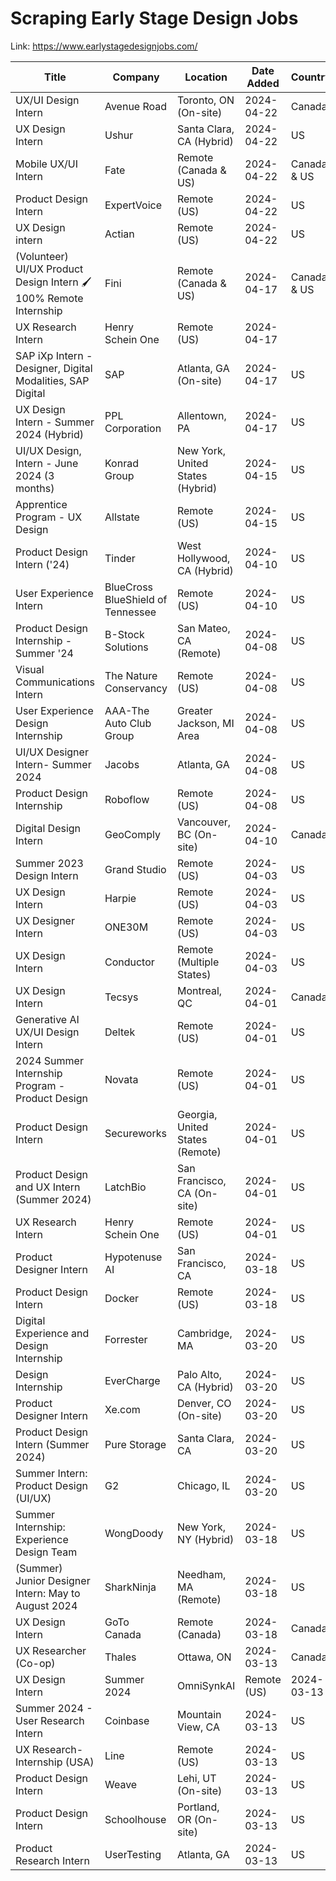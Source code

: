 # Scraping Early Stage Design Jobs 

Link: https://www.earlystagedesignjobs.com/

| Title | Company | Location | Date Added | Country | ESDJ Link | Job Link |
| --- | --- | --- | --- | --- | --- | --- |
| UX/UI Design Intern  | Avenue Road | Toronto, ON (On-site) | 2024-04-22 | Canada | [Link](https://www.earlystagedesignjobs.com/jobs/ux-ui-design-intern-4656b) | [Link](https://weishauptdesign.bamboohr.com/careers/141) |
| UX Design Intern | Ushur | Santa Clara, CA (Hybrid)  | 2024-04-22 | US | [Link](https://www.earlystagedesignjobs.com/jobs/ux-design-intern-1c005) | [Link](https://jobs.lever.co/ushur/91650e24-d51e-41b3-86ea-3e3bb803f0fb) |
| Mobile UX/UI Intern | Fate | Remote (Canada & US)  | 2024-04-22 | Canada & US | [Link](https://www.earlystagedesignjobs.com/jobs/mobile-ux-ui-intern) | [Link](https://wellfound.com/jobs/2983800-mobile-ux-ui-intern) |
| Product Design Intern | ExpertVoice | Remote (US) | 2024-04-22 | US | [Link](https://www.earlystagedesignjobs.com/jobs/product-design-intern-431c6) | [Link](https://recruiting.paylocity.com/Recruiting/Jobs/Details/2384992) |
| UX Design intern | Actian | Remote (US) | 2024-04-22 | US | [Link](https://www.earlystagedesignjobs.com/jobs/ux-design-intern-1e56d) | [Link](https://jobs.lever.co/actian/b7667a77-841c-4b1b-9e43-a85a427e89bf/) |
| (Volunteer) UI/UX Product Design Intern 🖌️ 100% Remote Internship | Fini | Remote (Canada & US) | 2024-04-17 | Canada & US | [Link](https://www.earlystagedesignjobs.com/jobs/volunteer-ui-ux-product-design-intern-100-remote-internship-8d136) | [Link](https://wellfound.com/jobs/921353-ui-ux-product-design-intern-100-remote-internship) |
| UX Research Intern | Henry Schein One | Remote (US) | 2024-04-17 |  | [Link](https://www.earlystagedesignjobs.com/jobs/ux-research-intern-ba59d) | [Link](https://recruiting.adp.com/srccar/public/RTI.home?rb=LinkedIn&r=5001034508900&c=2177119&d=ExternalCareerSite#/) |
| SAP iXp Intern - Designer, Digital Modalities, SAP Digital | SAP | Atlanta, GA (On-site) | 2024-04-17 | US | [Link](https://www.earlystagedesignjobs.com/jobs/sap-ixp-intern---designer-digital-modalities-sap-digital) | [Link](https://jobs.sap.com/job/Atlanta-SAP-iXp-Intern-Designer%252C-Digital-Modalities%252C-SAP-Digital-GA-30326/1058172701) |
| UX Design Intern - Summer 2024 (Hybrid) | PPL Corporation | Allentown, PA | 2024-04-17 | US | [Link](https://www.earlystagedesignjobs.com/jobs/ux-design-intern---summer-2024-hybrid) | [Link](https://careers.pplweb.com/jobs/10120?mode=apply&iis=LinkedIn&lang=en-us) |
| UI/UX Design, Intern - June 2024 (3 months) | Konrad Group | New York, United States (Hybrid) | 2024-04-15 | US | [Link](https://www.earlystagedesignjobs.com/jobs/ui-ux-design-intern---june-2024-3-months) | [Link](https://www.konrad.com/careers/job/ui-ux-design-intern-may-2024-4-months_5925411003) |
| Apprentice Program - UX Design | Allstate | Remote (US) | 2024-04-15 | US | [Link](https://www.earlystagedesignjobs.com/jobs/apprentice-program---ux-design) | [Link](https://www.allstate.jobs/job/20229708/apprentice-program-ux-design-remote/) |
| Product Design Intern ('24)  | Tinder | West Hollywood, CA (Hybrid) | 2024-04-10 | US | [Link](https://www.earlystagedesignjobs.com/jobs/product-design-intern-24-e63b9) | [Link](https://jobs.lever.co/matchgroup/a76bbe0d-6ed5-4314-a5cc-7a10320a1570/) |
| User Experience Intern | BlueCross BlueShield of Tennessee | Remote (US) | 2024-04-10 | US | [Link](https://www.earlystagedesignjobs.com/jobs/user-experience-intern-474bf) | [Link](https://bcbst.wd1.myworkdayjobs.com/External/job/United-States/User-Experience-Intern_R-40808) |
| Product Design Internship - Summer '24 | B-Stock Solutions | San Mateo, CA (Remote) | 2024-04-08 | US | [Link](https://www.earlystagedesignjobs.com/jobs/product-design-internship---summer-24) | [Link](https://bstock.com/careers/list/?gh_jid=4368294004) |
| Visual Communications Intern | The Nature Conservancy | Remote (US) | 2024-04-08 | US | [Link](https://www.earlystagedesignjobs.com/jobs/visual-communications-intern) | [Link](https://www.linkedin.com/jobs/view/3878112931/) |
| User Experience Design Internship | AAA-The Auto Club Group | Greater Jackson, MI Area  | 2024-04-08 | US | [Link](https://www.earlystagedesignjobs.com/jobs/user-experience-design-internship) | [Link](https://acg.wd1.myworkdayjobs.com/Careers/job/MI-Admin-Office-Building-AOB/User-Experience-Design-Internship_JR4824) |
| UI/UX Designer Intern- Summer 2024 | Jacobs | Atlanta, GA | 2024-04-08 | US | [Link](https://www.earlystagedesignjobs.com/jobs/ui-ux-designer-intern--summer-2024) | [Link](https://careers.jacobs.com/job/20199803/ui-ux-designer-intern-summer-2024-atlanta-ga/) |
| Product Design Internship | Roboflow | Remote (US) | 2024-04-08 | US | [Link](https://www.earlystagedesignjobs.com/jobs/product-design-internship-de2e2) | [Link](https://app.dover.io/apply/roboflow/df201a64-69bc-43f9-b379-cfcf9d65805f?rs=42706078) |
| Digital Design Intern  | GeoComply | Vancouver, BC (On-site) | 2024-04-10 | Canada | [Link](https://www.earlystagedesignjobs.com/jobs/digital-design-intern-62a0a) | [Link](https://jobs.lever.co/geocomply-2/845ce081-d9b1-4e09-8dd7-87fc5972adb9/) |
| Summer 2023 Design Intern | Grand Studio | Remote (US) | 2024-04-03 | US | [Link](https://www.earlystagedesignjobs.com/jobs/summer-2023-design-intern) | [Link](https://www.indeed.com/viewjob?jk=0da61aae03752b83&tk=1hq88e78ei43q801&from=serp&vjs=3) |
| UX Design Intern | Harpie | Remote (US) | 2024-04-03 | US | [Link](https://www.earlystagedesignjobs.com/jobs/ux-design-intern-e62fd) | [Link](https://wellfound.com/jobs/2961798-ux-design-intern) |
| UX Designer Intern | ONE30M | Remote (US) | 2024-04-03 | US | [Link](https://www.earlystagedesignjobs.com/jobs/ux-designer-intern-a00ca) | [Link](https://www.indeed.com/viewjob?cmp=ONE30M&t=User%20Experience%20Design%20Intern&jk=3180becb248981f3&q=design%20intern&xpse=SoDj67I3CIY7kRTenB0LbzkdCdPP&xkcb=SoBp67M3CIYj-LRvSB0IbzkdCdPP&vjs=3) |
| UX Design Intern | Conductor | Remote (Multiple States)  | 2024-04-03 | US | [Link](https://www.earlystagedesignjobs.com/jobs/ux-design-intern-c281c) | [Link](https://wellfound.com/jobs/2965752-ux-design-intern) |
| UX Design Intern | Tecsys | Montreal, QC | 2024-04-01 | Canada | [Link](https://www.earlystagedesignjobs.com/jobs/ux-design-intern-5657a) | [Link](https://ca.indeed.com/viewjob?jk=047caa895907834a&tk=1hq86osa5ioel85c&from=serp&vjs=3) |
| Generative AI UX/UI Design Intern | Deltek | Remote (US) | 2024-04-01 | US | [Link](https://www.earlystagedesignjobs.com/jobs/generative-ai-ux-ui-design-intern) | [Link](https://sjobs.brassring.com/TGnewUI/Search/home/HomeWithPreLoad?PageType=JobDetails&partnerid=25397&siteid=5259&jobId=616462#jobDetails=616462_5259) |
| 2024 Summer Internship Program - Product Design  | Novata | Remote (US) | 2024-04-01 | US | [Link](https://www.earlystagedesignjobs.com/jobs/2024-summer-internship-program---product-design) | [Link](https://www.linkedin.com/jobs/view/3846225011/) |
| Product Design Intern  | Secureworks | Georgia, United States (Remote) | 2024-04-01 | US | [Link](https://www.earlystagedesignjobs.com/jobs/product-design-intern-b70c2) | [Link](https://jobs.dell.com/en/job/-/-/375/63134581456) |
| Product Design and UX Intern (Summer 2024) | LatchBio | San Francisco, CA (On-site) | 2024-04-01 | US | [Link](https://www.earlystagedesignjobs.com/jobs/product-design-and-ux-intern-summer-2024) | [Link](https://jobs.lever.co/latch/146bcb44-17c1-45b2-ab27-3a07f5229ba8/) |
| UX Research Intern | Henry Schein One | Remote (US) | 2024-04-01 | US | [Link](https://www.earlystagedesignjobs.com/jobs/ux-research-intern-06095) | [Link](https://www.linkedin.com/jobs/view/3870260188/) |
| Product Designer Intern | Hypotenuse AI | San Francisco, CA | 2024-03-18 | US | [Link](https://www.earlystagedesignjobs.com/jobs/product-designer-intern-f795a) | [Link](https://www.ycombinator.com/companies/hypotenuse-ai/jobs/S2Nsl3X-product-designer-intern) |
| Product Design Intern | Docker | Remote (US) | 2024-03-18 | US | [Link](https://www.earlystagedesignjobs.com/jobs/product-design-intern-ee179) | [Link](https://jobs.ashbyhq.com/docker/21ab1310-402f-42ca-86e2-dbced4563f5d) |
| Digital Experience and Design Internship | Forrester | Cambridge, MA | 2024-03-20 | US | [Link](https://www.earlystagedesignjobs.com/jobs/digital-experience-and-design-internship) | [Link](https://forrester.wd1.myworkdayjobs.com/careers/job/Cambridge-MA/Digital-Experience-and-Design-Internship_R-100703-1?mode=job&iis=Job%252BBoard&iisn=LinkedIn) |
| Design Internship | EverCharge | Palo Alto, CA (Hybrid) | 2024-03-20 | US | [Link](https://www.earlystagedesignjobs.com/jobs/design-internship-bc235) | [Link](https://boards.greenhouse.io/evercharge/jobs/5120402004?gh_src=03c478564us&) |
| Product Designer Intern  | Xe.com | Denver, CO (On-site) | 2024-03-20 | US | [Link](https://www.earlystagedesignjobs.com/jobs/product-designer-intern-c15ae) | [Link](https://www.linkedin.com/jobs/view/3855790930/) |
| Product Design Intern (Summer 2024) | Pure Storage | Santa Clara, CA | 2024-03-20 | US | [Link](https://www.earlystagedesignjobs.com/jobs/product-design-intern-summer-2024-db53b) | [Link](https://www.linkedin.com/jobs/view/3858008596/) |
| Summer Intern: Product Design (UI/UX)  | G2 | Chicago, IL | 2024-03-20 | US | [Link](https://www.earlystagedesignjobs.com/jobs/summer-intern-product-design-ui-ux) | [Link](https://boards.greenhouse.io/g2crowd/jobs/5797060?gh_src=87affbfb1&) |
| Summer Internship: Experience Design Team | WongDoody | New York, NY (Hybrid)  | 2024-03-18 | US | [Link](https://www.earlystagedesignjobs.com/jobs/summer-internship-experience-design-team) | [Link](https://boards.greenhouse.io/wongdoody/jobs/5895612003?gh_src=e5ed65cf3us&) |
| (Summer) Junior Designer Intern: May to August 2024 | SharkNinja | Needham, MA (Remote) | 2024-03-18 | US | [Link](https://www.earlystagedesignjobs.com/jobs/summer-junior-designer-intern-may-to-august-2024) | [Link](https://sharkninja.com/careers?gh_jid=4340686006&gh_src=371f37716us) |
| UX Design Intern | GoTo Canada | Remote (Canada) | 2024-03-18 | Canada | [Link](https://www.earlystagedesignjobs.com/jobs/ux-design-intern-52111) | [Link](https://goto.wd5.myworkdayjobs.com/GoToCareers/job/Remote-Canada/UX-Design-Intern_R24-1274) |
| UX Researcher (Co-op) | Thales | Ottawa, ON | 2024-03-13 | Canada | [Link](https://www.earlystagedesignjobs.com/jobs/ux-researcher-co-op) | [Link](https://ca.indeed.com/viewjob?jk=a63ee107e3d56d4a&tk=1hogpflaillns80k&from=serp&vjs=3) |
| UX Design Intern | Summer 2024  | OmniSynkAI | Remote (US) | 2024-03-13 | US | [Link](https://www.earlystagedesignjobs.com/jobs/ux-design-intern-summer-2024) | [Link](https://wellfound.com/jobs/2941302-ux-design-intern-summer-2024) |
| Summer 2024 - User Research Intern | Coinbase | Mountain View, CA | 2024-03-13 | US | [Link](https://www.earlystagedesignjobs.com/jobs/summer-2024---user-research-intern) | [Link](https://www.coinbase.com/careers/positions/5458591?gh_jid=5458591&) |
| UX Research- Internship (USA) | Line | Remote (US) | 2024-03-13 | US | [Link](https://www.earlystagedesignjobs.com/jobs/ux-research--internship-usa) | [Link](https://wellfound.com/jobs/2620614-ux-research-internship-usa) |
| Product Design Intern | Weave | Lehi, UT (On-site) | 2024-03-13 | US | [Link](https://www.earlystagedesignjobs.com/jobs/product-design-intern-56a9c) | [Link](https://boards.greenhouse.io/weavehq/jobs/5911706003) |
| Product Design Intern | Schoolhouse | Portland, OR (On-site) | 2024-03-13 | US | [Link](https://www.earlystagedesignjobs.com/jobs/product-design-intern-ee4c9) | [Link](https://www.linkedin.com/jobs/view/3849868076/) |
| Product Research Intern | UserTesting | Atlanta, GA | 2024-03-13 | US | [Link](https://www.earlystagedesignjobs.com/jobs/product-research-intern-08734) | [Link](https://www.linkedin.com/jobs/view/3846277339/) |
